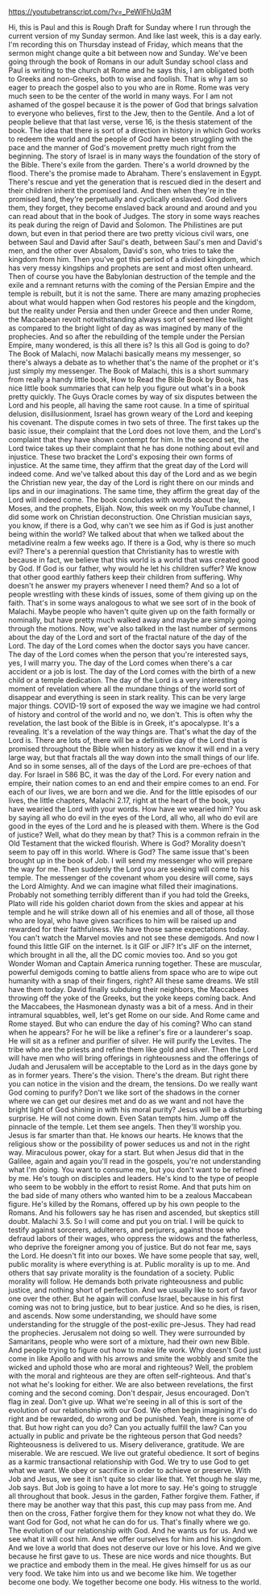 https://youtubetranscript.com/?v=_PeWlFhUq3M

 Hi, this is Paul and this is Rough Draft for Sunday where I run through the current version of my Sunday sermon. And like last week, this is a day early. I'm recording this on Thursday instead of Friday, which means that the sermon might change quite a bit between now and Sunday. We've been going through the book of Romans in our adult Sunday school class and Paul is writing to the church at Rome and he says this, I am obligated both to Greeks and non-Greeks, both to wise and foolish. That is why I am so eager to preach the gospel also to you who are in Rome. Rome was very much seen to be the center of the world in many ways. For I am not ashamed of the gospel because it is the power of God that brings salvation to everyone who believes, first to the Jew, then to the Gentile. And a lot of people believe that that last verse, verse 16, is the thesis statement of the book. The idea that there is sort of a direction in history in which God works to redeem the world and the people of God have been struggling with the pace and the manner of God's movement pretty much right from the beginning. The story of Israel is in many ways the foundation of the story of the Bible. There's exile from the garden. There's a world drowned by the flood. There's the promise made to Abraham. There's enslavement in Egypt. There's rescue and yet the generation that is rescued died in the desert and their children inherit the promised land. And then when they're in the promised land, they're perpetually and cyclically enslaved. God delivers them, they forget, they become enslaved back around and around and you can read about that in the book of Judges. The story in some ways reaches its peak during the reign of David and Solomon. The Philistines are put down, but even in that period there are two pretty vicious civil wars, one between Saul and David after Saul's death, between Saul's men and David's men, and the other over Absalom, David's son, who tries to take the kingdom from him. Then you've got this period of a divided kingdom, which has very messy kingships and prophets are sent and most often unheard. Then of course you have the Babylonian destruction of the temple and the exile and a remnant returns with the coming of the Persian Empire and the temple is rebuilt, but it is not the same. There are many amazing prophecies about what would happen when God restores his people and the kingdom, but the reality under Persia and then under Greece and then under Rome, the Maccabean revolt notwithstanding always sort of seemed like twilight as compared to the bright light of day as was imagined by many of the prophecies. And so after the rebuilding of the temple under the Persian Empire, many wondered, is this all there is? Is this all God is going to do? The Book of Malachi, now Malachi basically means my messenger, so there's always a debate as to whether that's the name of the prophet or it's just simply my messenger. The Book of Malachi, this is a short summary from really a handy little book, How to Read the Bible Book by Book, has nice little book summaries that can help you figure out what's in a book pretty quickly. The Guys Oracle comes by way of six disputes between the Lord and his people, all having the same root cause. In a time of spiritual delusion, disillusionment, Israel has grown weary of the Lord and keeping his covenant. The dispute comes in two sets of three. The first takes up the basic issue, their complaint that the Lord does not love them, and the Lord's complaint that they have shown contempt for him. In the second set, the Lord twice takes up their complaint that he has done nothing about evil and injustice. These two bracket the Lord's exposing their own forms of injustice. At the same time, they affirm that the great day of the Lord will indeed come. And we've talked about this day of the Lord and as we begin the Christian new year, the day of the Lord is right there on our minds and lips and in our imaginations. The same time, they affirm the great day of the Lord will indeed come. The book concludes with words about the law, Moses, and the prophets, Elijah. Now, this week on my YouTube channel, I did some work on Christian deconstruction. One Christian musician says, you know, if there is a God, why can't we see him as if God is just another being within the world? We talked about that when we talked about the metadivine realm a few weeks ago. If there is a God, why is there so much evil? There's a perennial question that Christianity has to wrestle with because in fact, we believe that this world is a world that was created good by God. If God is our father, why would he let his children suffer? We know that other good earthly fathers keep their children from suffering. Why doesn't he answer my prayers whenever I need them? And so a lot of people wrestling with these kinds of issues, some of them giving up on the faith. That's in some ways analogous to what we see sort of in the book of Malachi. Maybe people who haven't quite given up on the faith formally or nominally, but have pretty much walked away and maybe are simply going through the motions. Now, we've also talked in the last number of sermons about the day of the Lord and sort of the fractal nature of the day of the Lord. The day of the Lord comes when the doctor says you have cancer. The day of the Lord comes when the person that you're interested says, yes, I will marry you. The day of the Lord comes when there's a car accident or a job is lost. The day of the Lord comes with the birth of a new child or a temple dedication. The day of the Lord is a very interesting moment of revelation where all the mundane things of the world sort of disappear and everything is seen in stark reality. This can be very large major things. COVID-19 sort of exposed the way we imagine we had control of history and control of the world and no, we don't. This is often why the revelation, the last book of the Bible is in Greek, it's apocalypse. It's a revealing. It's a revelation of the way things are. That's what the day of the Lord is. There are lots of, there will be a definitive day of the Lord that is promised throughout the Bible when history as we know it will end in a very large way, but that fractals all the way down into the small things of our life. And so in some senses, all of the days of the Lord are pre-echoes of that day. For Israel in 586 BC, it was the day of the Lord. For every nation and empire, their nation comes to an end and their empire comes to an end. For each of our lives, we are born and we die. And for the little episodes of our lives, the little chapters, Malachi 2.17, right at the heart of the book, you have wearied the Lord with your words. How have we wearied him? You ask by saying all who do evil in the eyes of the Lord, all who, all who do evil are good in the eyes of the Lord and he is pleased with them. Where is the God of justice? Well, what do they mean by that? This is a common refrain in the Old Testament that the wicked flourish. Where is God? Morality doesn't seem to pay off in this world. Where is God? The same issue that's been brought up in the book of Job. I will send my messenger who will prepare the way for me. Then suddenly the Lord you are seeking will come to his temple. The messenger of the covenant whom you desire will come, says the Lord Almighty. And we can imagine what filled their imaginations. Probably not something terribly different than if you had told the Greeks, Plato will ride his golden chariot down from the skies and appear at his temple and he will strike down all of his enemies and all of those, all those who are loyal, who have given sacrifices to him will be raised up and rewarded for their faithfulness. We have those same expectations today. You can't watch the Marvel movies and not see these demigods. And now I found this little GIF on the internet. Is it GIF or JIF? It's JIF on the internet, which brought in all the, all the DC comic movies too. And so you got Wonder Woman and Captain America running together. These are muscular, powerful demigods coming to battle aliens from space who are to wipe out humanity with a snap of their fingers, right? All these same dreams. We still have them today. David finally subduing their neighbors, the Maccabees throwing off the yoke of the Greeks, but the yoke keeps coming back. And the Maccabees, the Hasmonean dynasty was a bit of a mess. And in their intramural squabbles, well, let's get Rome on our side. And Rome came and Rome stayed. But who can endure the day of his coming? Who can stand when he appears? For he will be like a refiner's fire or a launderer's soap. He will sit as a refiner and purifier of silver. He will purify the Levites. The tribe who are the priests and refine them like gold and silver. Then the Lord will have men who will bring offerings in righteousness and the offerings of Judah and Jerusalem will be acceptable to the Lord as in the days gone by as in former years. There's the vision. There's the dream. But right there you can notice in the vision and the dream, the tensions. Do we really want God coming to purify? Don't we like sort of the shadows in the corner where we can get our desires met and do as we want and not have the bright light of God shining in with his moral purity? Jesus will be a disturbing surprise. He will not come down. Even Satan tempts him. Jump off the pinnacle of the temple. Let them see angels. Then they'll worship you. Jesus is far smarter than that. He knows our hearts. He knows that the religious show or the possibility of power seduces us and not in the right way. Miraculous power, okay for a start. But when Jesus did that in the Galilee, again and again you'll read in the gospels, you're not understanding what I'm doing. You want to consume me, but you don't want to be refined by me. He's tough on disciples and leaders. He's kind to the type of people who seem to be wobbly in the effort to resist Rome. And that puts him on the bad side of many others who wanted him to be a zealous Maccabean figure. He's killed by the Romans, offered up by his own people to the Romans. And his followers say he has risen and ascended, but skeptics still doubt. Malachi 3.5. So I will come and put you on trial. I will be quick to testify against sorcerers, adulterers, and perjurers, against those who defraud labors of their wages, who oppress the widows and the fatherless, who deprive the foreigner among you of justice. But do not fear me, says the Lord. He doesn't fit into our boxes. We have some people that say, well, public morality is where everything is at. Public morality is up to me. And others that say private morality is the foundation of a society. Public morality will follow. He demands both private righteousness and public justice, and nothing short of perfection. And we usually like to sort of favor one over the other. But he again will confuse Israel, because in his first coming was not to bring justice, but to bear justice. And so he dies, is risen, and ascends. Now some understanding, we should have some understanding for the struggle of the post-exilic pre-Jesus. They had read the prophecies. Jerusalem not doing so well. They were surrounded by Samaritans, people who were sort of a mixture, had their own new Bible. And people trying to figure out how to make life work. Why doesn't God just come in like Apollo and with his arrows and smite the wobbly and smite the wicked and uphold those who are moral and righteous? Well, the problem with the moral and righteous are they are often self-righteous. And that's not what he's looking for either. We are also between revelations, the first coming and the second coming. Don't despair, Jesus encouraged. Don't flag in zeal. Don't give up. What we're seeing in all of this is sort of the evolution of our relationship with our God. We often begin imagining it's do right and be rewarded, do wrong and be punished. Yeah, there is some of that. But how right can you do? Can you actually fulfill the law? Can you actually in public and private be the righteous person that God needs? Righteousness is delivered to us. Misery deliverance, gratitude. We are miserable. We are rescued. We live out grateful obedience. It sort of begins as a karmic transactional relationship with God. We try to use God to get what we want. We obey or sacrifice in order to achieve or preserve. With Job and Jesus, we see it isn't quite so clear like that. Yet though he slay me, Job says. But Job is going to have a lot more to say. He's going to struggle all throughout that book. Jesus in the garden, Father forgive them. Father, if there may be another way that this past, this cup may pass from me. And then on the cross, Father forgive them for they know not what they do. We want God for God, not what he can do for us. That's finally where we go. The evolution of our relationship with God. And he wants us for us. And we see what it will cost him. And we offer ourselves for him and his kingdom. And we love a world that does not deserve our love or his love. And we give because he first gave to us. These are nice words and nice thoughts. But we practice and embody them in the meal. He gives himself for us as our very food. We take him into us and we become like him. We together become one body. We together become one body. His witness to the world.